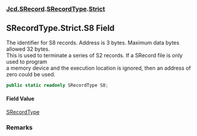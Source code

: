### [Jcd.SRecord](Jcd.SRecord.md 'Jcd.SRecord').[SRecordType](Jcd.SRecord.SRecordType.md 'Jcd.SRecord.SRecordType').[Strict](Jcd.SRecord.SRecordType.Strict.md 'Jcd.SRecord.SRecordType.Strict')

## SRecordType.Strict.S8 Field

The identifier for S8 records. Address is 3 bytes. Maximum data bytes allowed 32 bytes.  
This is used to terminate a series of S2 records. If a SRecord file is only used to program  
a memory device and the execution location is ignored, then an address of zero could be used.

```csharp
public static readonly SRecordType S8;
```

#### Field Value
[SRecordType](Jcd.SRecord.SRecordType.md 'Jcd.SRecord.SRecordType')

### Remarks